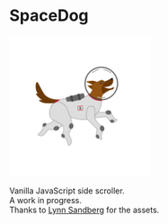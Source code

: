 # SpaceDog

<img src="https://github.com/cjvillar/SpaceDog/blob/main/assets/space_dog_big_1%20(1).gif" width=250 height=250 />

Vanilla JavaScript side scroller.  
A work in progress.  
Thanks to [Lynn Sandberg](https://github.com/lynnasandberg) for the assets.  
